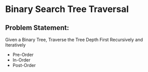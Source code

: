 # Binary Search Tree Traversal

## Problem Statement: ##

Given a Binary Tree, Traverse the Tree Depth First Recursively and Iteratively

* Pre-Order
* In-Order
* Post-Order